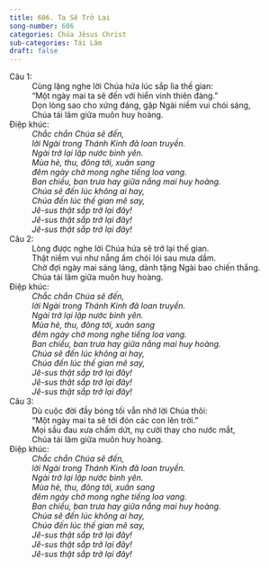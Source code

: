 ```yaml
---
title: 606. Ta Sẽ Trở Lại
song-number: 606
categories: Chúa Jêsus Christ
sub-categories: Tái Lâm
draft: false
---
```

<dl><dt>Câu 1:</dt><dd data-verse="1">Cùng lặng nghe lời Chúa hứa lúc sắp lìa thế gian: <br/>“Một ngày mai ta sẽ đến với hiển vinh thiên đàng.” <br/>Dọn lòng sao cho xứng đáng, gặp Ngài niềm vui chói sáng, <br/>Chúa tái lâm giữa muôn huy hoàng. </dd><dt>Điệp khúc:</dt><dd data-chorus="1"><em>Chắc chắn Chúa sẽ đến, <br/>lời Ngài trong Thánh Kinh đã loan truyền. <br/>Ngài trở lại lập nước bình yên. <br/>Mùa hè, thu, đông tới, xuân sang <br/>đêm ngày chờ mong nghe tiếng loa vang. <br/>Ban chiều, ban trưa hay giữa nắng mai huy hoàng. <br/>Chúa sẽ đến lúc không ai hay, <br/>Chúa đến lúc thế gian mê say, <br/>Jê-sus thật sắp trở lại đây! <br/>Jê-sus thật sắp trở lại đây! <br/>Jê-sus thật sắp trở lại đây! </em></dd><dt>Câu 2:</dt><dd data-verse="2">Lòng được nghe lời Chúa hứa sẽ trở lại thế gian. <br/>Thật niềm vui như nắng ấm chói lói sau mưa dầm. <br/>Chờ đợi ngày mai sáng láng, dành tặng Ngài bao chiến thắng. <br/>Chúa tái lâm giữa muôn huy hoàng. </dd><dt>Điệp khúc:</dt><dd data-chorus="1"><em>Chắc chắn Chúa sẽ đến, <br/>lời Ngài trong Thánh Kinh đã loan truyền. <br/>Ngài trở lại lập nước bình yên. <br/>Mùa hè, thu, đông tới, xuân sang <br/>đêm ngày chờ mong nghe tiếng loa vang. <br/>Ban chiều, ban trưa hay giữa nắng mai huy hoàng. <br/>Chúa sẽ đến lúc không ai hay, <br/>Chúa đến lúc thế gian mê say, <br/>Jê-sus thật sắp trở lại đây! <br/>Jê-sus thật sắp trở lại đây! <br/>Jê-sus thật sắp trở lại đây! </em></dd><dt>Câu 3:</dt><dd data-verse="3">Dù cuộc đời đầy bóng tối vẫn nhớ lời Chúa thôi: <br/>“Một ngày mai ta sẽ tới đón các con lên trời.” <br/>Mọi sầu đau xưa chấm dứt, nụ cười thay cho nước mắt, <br/>Chúa tái lâm giữa muôn huy hoàng. </dd><dt>Điệp khúc:</dt><dd data-chorus="1"><em>Chắc chắn Chúa sẽ đến, <br/>lời Ngài trong Thánh Kinh đã loan truyền. <br/>Ngài trở lại lập nước bình yên. <br/>Mùa hè, thu, đông tới, xuân sang <br/>đêm ngày chờ mong nghe tiếng loa vang. <br/>Ban chiều, ban trưa hay giữa nắng mai huy hoàng. <br/>Chúa sẽ đến lúc không ai hay, <br/>Chúa đến lúc thế gian mê say, <br/>Jê-sus thật sắp trở lại đây! <br/>Jê-sus thật sắp trở lại đây! <br/>Jê-sus thật sắp trở lại đây! </em></dd></dl>